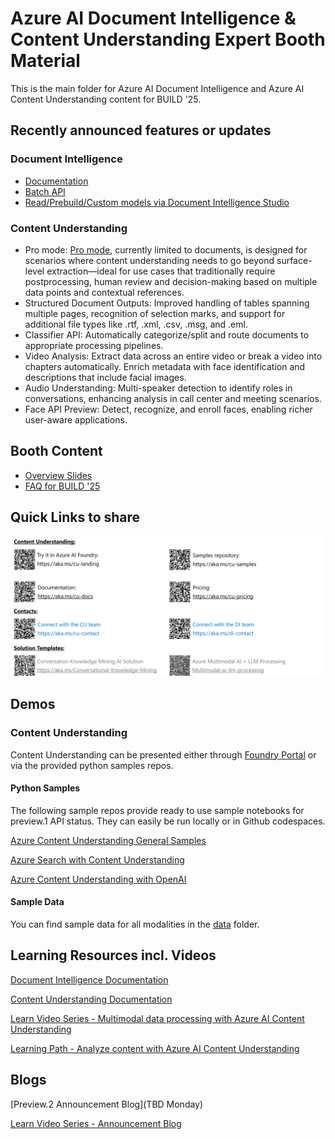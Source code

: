 # Azure AI Document Intelligence & Content Understanding Expert Booth Material
This is the main folder for Azure AI Document Intelligence and Azure AI Content Understanding content for BUILD '25. 

## Recently announced features or updates

### Document Intelligence
- [Documentation](https://learn.microsoft.com/en-us/azure/ai-services/document-intelligence/?view=doc-intel-4.0.0)
- [Batch API](https://learn.microsoft.com/en-us/azure/ai-services/document-intelligence/concept-batch-analysis?view=doc-intel-4.0.0)
- [Read/Prebuild/Custom models via Document Intelligence Studio](https://learn.microsoft.com/en-us/azure/ai-services/document-intelligence/studio-overview?view=doc-intel-4.0.0&tabs=di-studio)

### Content Understanding
- Pro mode: [Pro mode](https://learn.microsoft.com/en-us/azure/ai-services/content-understanding/concepts/standard-pro-modes), currently limited to documents, is designed for scenarios where content understanding needs to go beyond surface-level extraction—ideal for use cases that traditionally require postprocessing, human review and decision-making based on multiple data points and contextual references.
- Structured Document Outputs: Improved handling of tables spanning multiple pages, recognition of selection marks, and support for additional file types like .rtf, .xml, .csv, .msg, and .eml.
- Classifier API: Automatically categorize/split and route documents to appropriate processing pipelines.
- Video Analysis: Extract data across an entire video or break a video into  chapters automatically. Enrich metadata with face identification and descriptions that include facial images.
- Audio Understanding: Multi-speaker detection to identify roles in conversations, enhancing analysis in call center and meeting scenarios.
- Face API Preview: Detect, recognize, and enroll faces, enabling richer user-aware applications.

## Booth Content

- <a id="raw-url" href="./Build25CU+DIExpert Booth.pptx">Overview Slides</a>
- [FAQ for BUILD '25](./faq.md)

## Quick Links to share

![Content Understanding QR Codes](./cu-qr-codes.png)

## Demos

### Content Understanding

Content Understanding can be presented either through [Foundry Portal](https://ai.azure.com) or via the provided python samples repos.


#### Python Samples

The following sample repos provide ready to use sample notebooks for preview.1 API status.
They can easily be run locally or in Github codespaces.

[Azure Content Understanding General Samples](https://github.com/Azure-Samples/azure-ai-content-understanding-python)

[Azure Search with Content Understanding](https://github.com/Azure-Samples/azure-ai-search-with-content-understanding-python)

[Azure Content Understanding with OpenAI](https://github.com/Azure-Samples/azure-ai-content-understanding-with-azure-openai-python)

#### Sample Data

You can find sample data for all modalities in the [data](./data/) folder.

## Learning Resources incl. Videos

[Document Intelligence Documentation](https://learn.microsoft.com/azure/ai-services/document-intelligence)

[Content Understanding Documentation](https://learn.microsoft.com/azure/ai-services/content-understanding/)

[Learn Video Series - Multimodal data processing with Azure AI Content Understanding](https://learn.microsoft.com/en-us/shows/multimodal-data-processing-with-azure-ai-content-understanding/)

[Learning Path - Analyze content with Azure AI Content Understanding](https://learn.microsoft.com/training/modules/analyze-content-ai/)

## Blogs

[Preview.2 Announcement Blog](TBD Monday)

[Learn Video Series - Announcement Blog](https://techcommunity.microsoft.com/blog/Azure-AI-Services-blog/introducing-azure-ai-content-understanding-for-beginners/4413071)
